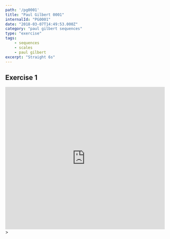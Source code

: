 ```yaml
---
path: '/pg0001'
title: "Paul Gilbert 0001"
internalId: "PG0001"
date: "2018-03-07T14:49:53.000Z"
category: "paul gilbert sequences"
type: "exercise"
tags:
    - sequences
    - scales
    - paul gilbert
excerpt: "Straight 6s"
---
```


## Exercise 1

<iframe src="https://flat.io/embed/5aa044705316795102ca6044?layout=responsive&audioSource=&videoPosition=" height="450" width="100%" frameBorder="0" allowfullscreen></iframe>>
